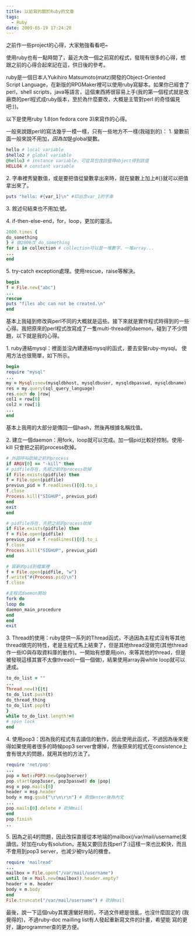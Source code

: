 ```yaml
---
title: 以前寫的關於Ruby的文章
tags:
  - Ruby
date: 2009-05-19 17:24:20
---
```

之前作一些project的心得，大家勉強看看吧~

使用ruby也有一點時間了，最近大改一個之前寫的程式，發現有很多的心得，想跟之前的心得合起來記在這，供日後的參考。

ruby是一個日本人Yukihiro Matsumoto(matz)開發的Object-Oriented Script&nbsp;Language，在新版的RPGMaker裡可以使用ruby寫腳本。如果你已經會了perl，shell scripts，java等語言，這個東西將很容易上手(我的第一個程式就是改廠商的perl程式成ruby版本，至於為什麼要改，大概是主管對perl 的奇怪偏見吧:))。

以下是使用ruby 1.8(on fedora core 3)來寫作的心得。

一般來說跟perl的寫法幾乎一模一樣，只有一些地方不一樣(我碰到的)：
1\. 變數前面一般來說不用加$，因為加$是global變數。

```ruby
hello # local variable
$hello2 # global variable
@hello3 # instance variable，可從其包含該值得object得到該值
HELLO4 # constant variable
```


2\. 字串裡秀變數值，或是要把值從變數拿出來時，就在變數上加上#{}就可以把值拿出來了。

```ruby
puts "hello: #{var_1}\n" #印出含var_1的字串
```

3\. 敘述句結束也不用加;號。

4\. if-then-else-end，for，loop，更加的靈活。

```ruby
2000.times {
do_something
} # 做2000次 do_something
for i in collection # collection可以是一堆數字，一堆array...
...
end
```

5\. try-catch exception處理。使用rescue，raise等解決。

```ruby
begin
f = File.new("abc")
...
rescue
puts "files abc can not be created.\n"
end
```

基本上我碰到修改與perl不同的大概就是這些。接下來就是實作程式時得到的一些心得。我把原來的perl程式改寫成了一隻multi-thread的daemon，碰到了不少問題，以下就是我的心得。

1\. ruby連結mysql：裡面並沒內建連結mysql的函式，要去安裝ruby-mysql。
使用方法也很簡單，如下所示。

```ruby
begin
require "mysql"
...
my = Mysql::new(mysqldbhost, mysqldbuser, mysqldbpasswd, mysqldbname)
res = my.query(sql_query_language)
res.each do |row|
col1 = row[0]
col2 = row[1]
...
end
```

基本上我用的大部分是傳回一個hash，然後再根據名稱找值。

2\. 建立一個daemon：用fork，loop就可以完成。加一個pid比較好控制。使用-kill
只會把之前的process砍掉。

```ruby
# 外部呼叫砍掉之前的process
if ARGV[0] == "-kill" then
# pidfile存在，先把之前的process砍掉
if File.exists(pidfile) then
f = File.open(pidfile)
previus_pid = f.readlines()[0].to_i
f.close
Process.kill("SIGHUP", previus_pid)
end
exit
end

# pidfile存在，先把之前的process砍掉
if File.exists(pidfile) then
f = File.open(pidfile)
previus_pid = f.readlines()[0].to_i
f.close
Process.kill("SIGHUP", previus_pid)
end

# 寫新的pid到檔案裡
f = File.open(pidfile, "w")
f.write("#{Process.pid}\n")
f.close

#主程式daemon開始
fork do
loop do
daemon_main_procedure
end
end
exit
```

3\. Thread的使用：ruby提供一系列的Thread函式，不過因為主程式沒有等其他thread做完的特性，老是主程式馬上結束了，但是其他thread沒做完(其他thread作一些IO與存取資料庫的動作)。一開始有想要用join，來等其他的thread，但是被發現這樣其實不太像thread(一個一個做)，結果使用array與while loop就可以達成。

```ruby
to_do_list = ""
...
Thread.new(){|t|
to_do_list.push(t)
do_thread_thing
to_do_list.pop(t)
}
while to_do_list.length!=0
# spin lock
end
```

4\. 使用pop3：因為我的程式有去讀信的動作，因此使用此函式，不過因為後來覺得如果使用者很多的時候pop3 server會爆掉，然後原來的程式在consistence上會有很大的問題，就用其他的方法了。

```ruby
require 'net/pop'
...
pop = Net::POP3.new(pop3server)
pop.start(pop3user, pop3passwd) do |pop|
msg = pop.mails[0]
header = msg.header
body = msg.gsub("\r\n\r\n") # 兩個enter後為內文
...
pop.mails[0].delete # 砍掉mail
end
pop.finish
..
```

5\. 因為之前4的問題，因此改採直接從本地端的mailbox(/var/mail/username)來讀信。好加在ruby有solution，差點又要回去找perl了:)這樣一來也比較快，而且不會用到pop3 server，也減少被try站的機會。

```ruby
require 'mailread'
...
mailbox = File.open("/var/mail/username")
until (m = Mail.new(mailbox)).header.empty?
header = m. header
body = m.body
end
File.truncate("/var/mail/username") # 砍掉mail
```

最後，說一下這個ruby其實還蠻好用的，不過文件總是很亂，也沒什麼固定的
(我覺得的)，不過ruby-doc mailling list有人發起重新寫文件的計畫，希望能
寫的更好，讓programmer查的更方便。